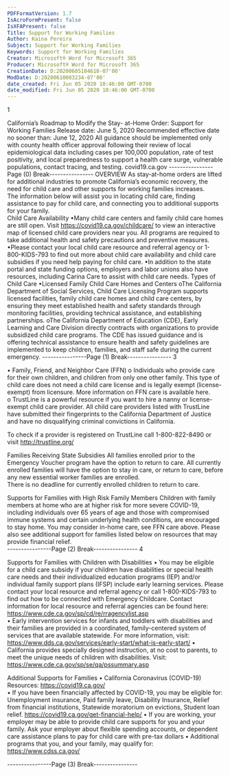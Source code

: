 ```yaml
---
PDFFormatVersion: 1.7
IsAcroFormPresent: false
IsXFAPresent: false
Title: Support for Working Families
Author: Kaina Pereira
Subject: Support for Working Families
Keywords: Support for Working Families
Creator: Microsoft® Word for Microsoft 365
Producer: Microsoft® Word for Microsoft 365
CreationDate: D:20200605104610-07'00'
ModDate: D:20200610083234-07'00'
date_created: Fri Jun 05 2020 10:46:00 GMT-0700
date_modified: Fri Jun 05 2020 10:46:00 GMT-0700
---
```

1 
 
California’s 
Roadmap to 
Modify the Stay-
at-Home Order: 
Support for Working 
Families 
Release date: June 5, 2020 
Recommended effective date 
no sooner than: June 12, 2020 
All guidance should be implemented 
only with county health officer approval 
following their review of local 
epidemiological data including cases 
per 100,000 population, rate of test 
positivity, and local preparedness to 
support a health care surge, vulnerable 
populations, contact tracing, and 
testing.
covid19.ca.gov 
----------------Page (0) Break----------------
OVERVIEW 
As stay-at-home orders are lifted for additional industries to promote California’s 
economic recovery, the need for child care and other supports for working families 
increases.  
The information below will assist you in locating child care, finding assistance to pay for 
child care, and connecting you to additional supports for your family.  
Child Care Availability
•Many child care centers and family child care homes are still open. Visit
https://covid19.ca.gov/childcare/ to view an interactive map of licensed
child care providers near you.  All programs are required to take
additional health and safety precautions and preventive measures.
•Please contact your local child care resource and referral agency or 1-
800-KIDS-793 to find out more about child care availability and child care
subsidies if you need help paying for child care.
•In addition to the state portal and state funding options, employers and
labor unions also have resources, including Carina Care to assist with
child care needs.
Types of Child Care 
•Licensed Family Child Care Homes and Centers
oThe California Department of Social Services, Child Care Licensing
Program supports licensed facilities, family child care homes and child 
care centers, by ensuring they meet established health and safety 
standards through monitoring facilities, providing technical assistance, 
and establishing partnerships. 
oThe California Department of Education (CDE), Early Learning and
Care Division  directly contracts with organizations to provide
subsidized child care programs.  The CDE has issued guidance and is
offering technical assistance to ensure health and safety guidelines
are implemented to keep children, families, and staff safe during the
current emergency.
----------------Page (1) Break----------------
3 
 
• Family, Friend, and Neighbor Care (FFN) 
o Individuals who provide care for their own children, and children from 
only one other family. This type of child care does not need a child 
care license and is legally exempt (license-exempt) from licensure. 
More information on FFN care is available here.  
o TrustLine is a powerful resource if you want to hire a nanny or license-
exempt child care provider. All child care providers listed with 
TrustLine have submitted their fingerprints to the California 
Department of Justice and have no disqualifying criminal convictions 
in California.  
 
To check if a provider is registered on TrustLine call 1-800-822-8490 or 
visit http://trustline.org/ 
 
 
Families Receiving State Subsidies 
All families enrolled prior to the Emergency Voucher program have the option 
to return to care.  All currently enrolled families will have the option to stay in 
care, or return to care, before any new essential worker families are enrolled.  
There is no deadline for currently enrolled children to return to care. 
 
 
Supports for Families with High Risk Family 
Members 
Children with family members at home who are at higher risk for more severe 
COVID-19, including individuals over 65 years of age and those with 
compromised immune systems and certain underlying health conditions, are 
encouraged to stay home. You may consider in-home care, see FFN care 
above. Please also see additional support for families listed below on 
resources that may provide financial relief.  
----------------Page (2) Break----------------
4 
 
 
Supports for Families with Children with 
Disabilities 
• You may be eligible for a child care subsidy if your children have 
disabilities or special health care needs and their individualized 
education programs (IEP) and/or individual family support plans (IFSP) 
include early learning services. Please contact your local resource and 
referral agency or call 1-800-KIDS-793 to find out how to be connected 
with Emergency Childcare. Contact information for local resource and 
referral agencies can be found here: 
https://www.cde.ca.gov/sp/cd/re/rragencylist.asp   
• Early intervention services for infants and toddlers with disabilities and their 
families are provided in a coordinated, family-centered system of 
services that are available statewide. For more information, visit: 
https://www.dds.ca.gov/services/early-start/what-is-early-start/ 
• California provides specially designed instruction, at no cost to parents, to 
meet the unique needs of children with disabilities. Visit: 
https://www.cde.ca.gov/sp/se/qa/pssummary.asp  
 
Additional Supports for Families 
• California Coronavirus (COVID-19) Resources: https://covid19.ca.gov/  
• If you have been financially affected by COVID-19, you may be eligible 
for: Unemployment insurance, Paid family leave, Disability Insurance, 
Relief from financial institutions, Statewide moratorium on evictions, 
Student loan relief. https://covid19.ca.gov/get-financial-help/ 
• If you are working, your employer may be able to provide child care 
supports for you and your family. Ask your employer about flexible 
spending accounts, or dependent care assistance plans to pay for child 
care with pre-tax dollars 
• Additional programs that you, and your family, may qualify for: 
https://www.cdss.ca.gov/  
 
----------------Page (3) Break----------------
